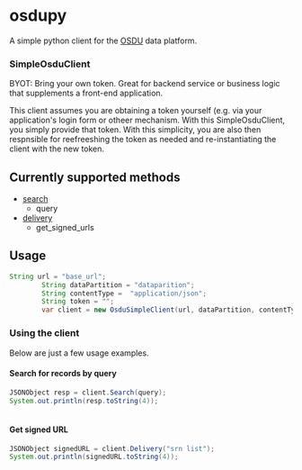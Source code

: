 # osdupy

A simple python client for the [OSDU](https://community.opengroup.org/osdu) data platform.

### SimpleOsduClient

BYOT: Bring your own token. Great for backend service or business logic that supplements a
front-end application.

This client assumes you are obtaining a token yourself (e.g. via your application's
login form or otheer mechanism. With this SimpleOsduClient, you simply provide that token.
With this simplicity, you are also then respnsible for reefreeshing the token as needed and
re-instantiating the client with the new token.


## Currently supported methods

- [search](osdu/search.py)
  - query
- [delivery](osdu/delivery.py)
  - get_signed_urls

## Usage

```java
String url = "base_url";
    	String dataPartition = "dataparition";
    	String contentType =  "application/json";
    	String token = "";
    	var client = new OsduSimpleClient(url, dataPartition, contentType, token);
```

### Using the client

Below are just a few usage examples.

#### Search for records by query

```java
JSONObject resp = client.Search(query); 
System.out.println(resp.toString(4));	    
	    
```
#### Get signed URL

```java
JSONObject signedURL = client.Delivery("srn list");
System.out.println(signedURL.toString(4));		    
	    
```


